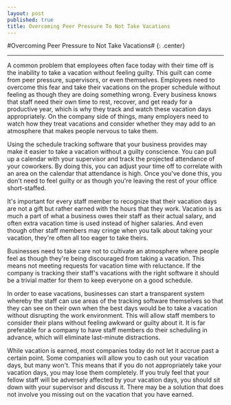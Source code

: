 ```yaml
---
layout: post
published: true
title: Overcoming Peer Pressure To Not Take Vacations
---
```

#Overcoming Peer Pressure to Not Take Vacations# {: .center}
***
A common problem that employees often face today with their time off is the inability to take a vacation without feeling guilty. This guilt can come from peer pressure, supervisors, or even themselves. Employees need to overcome this fear and take their vacations on the proper schedule without feeling as though they are doing something wrong. Every business knows that staff need their own time to rest, recover, and get ready for a productive year, which is why they track and watch these vacation days appropriately. On the company side of things, many employers need to watch how they treat vacations and consider whether they may add to an atmosphere that makes people nervous to take them.

Using the schedule tracking software that your business provides may make it easier to take a vacation without a guilty conscience. You can pull up a calendar with your supervisor and track the projected attendance of your coworkers. By doing this, you can adjust your time off to correlate with an area on the calendar that attendance is high. Once you've done this, you don't need to feel guilty or as though you're leaving the rest of your office short-staffed.

It's important for every staff member to recognize that their vacation days are not a gift but rather earned with the hours that they work. Vacation is as much a part of what a business owes their staff as their actual salary, and often extra vacation time is used instead of higher salaries. And even though other staff members may cringe when you talk about taking your vacation, they're often all too eager to take theirs.

Businesses need to take care not to cultivate an atmosphere where people feel as though they're being discouraged from taking a vacation. This means not meeting requests for vacation time with reluctance. If the company is tracking their staff's vacations with the right software it should be a trivial matter for them to keep everyone on a good schedule.

In order to ease vacations, businesses can start a transparent system whereby the staff can use areas of the tracking software themselves so that they can see on their own when the best days would be to take a vacation without disrupting the work environment. This will allow staff members to consider their plans without feeling awkward or guilty about it. It is far preferable for a company to have staff members do their scheduling in advance, which will eliminate last-minute distractions.

While vacation is earned, most companies today do not let it accrue past a certain point. Some companies will allow you to cash out your vacation days, but many won't. This means that if you do not appropriately take your vacation days, you may lose them completely. If you truly feel that your fellow staff will be adversely affected by your vacation days, you should sit down with your supervisor and discuss it. There may be a solution that does not involve you missing out on the vacation that you have earned.
